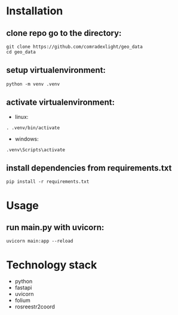 # Installation
## clone repo go to the directory:
```
git clone https://github.com/comradexlight/geo_data
cd geo_data
```
## setup virtualenvironment:
```
python -m venv .venv
```
## activate virtualenvironment:
- linux:
```
. .venv/bin/activate
```
- windows:
```
.venv\Scripts\activate
```
## install dependencies from requirements.txt
```
pip install -r requirements.txt
```
# Usage
## run main.py with uvicorn:
```
uvicorn main:app --reload
```
# Technology stack
+ python
+ fastapi
+ uvicorn
+ folium
+ rosreestr2coord

